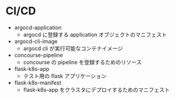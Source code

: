 # CI/CD


- argocd-application
    - argocd に登録する application オブジェクトのマニフェスト
- argocd-cli-image
    - argocd cli が実行可能なコンテナイメージ
- concourse-pipeline
    - concourse の pipeline を登録するためのリソース
- flask-k8s-app
    - テスト用の flask アプリケーション
- flask-k8s-manifest
    - flask-k8s-app をクラスタにデプロイするためのマニフェスト
